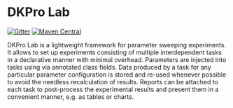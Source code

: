 # DKPro Lab

[![Gitter](https://badges.gitter.im/Join%20Chat.svg)](https://gitter.im/dkpro/dkpro-lab?utm_source=badge&utm_medium=badge&utm_campaign=pr-badge&utm_content=badge)
[![Maven Central](https://maven-badges.herokuapp.com/maven-central/de.tudarmstadt.ukp.dkpro.core/dkpro-lab-core/badge.svg)](https://maven-badges.herokuapp.com/maven-central/de.tudarmstadt.ukp.dkpro.core/dkpro-lab-core)

DKPro Lab is a lightweight framework for parameter sweeping experiments. It allows to set up 
experiments consisting of multiple interdependent tasks in a declarative manner with minimal 
overhead. Parameters are injected into tasks using via annotated class fields. Data produced by a 
task for any particular parameter configuration is stored and re-used whenever possible to avoid 
the needless recalculation of results. Reports can be attached to each task to post-process the 
experimental results and present them in a convenient manner, e.g. as tables or charts.
